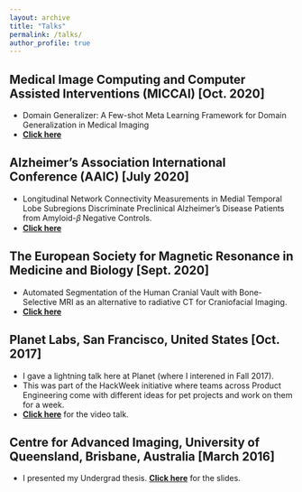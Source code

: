 ```yaml
---
layout: archive
title: "Talks"
permalink: /talks/
author_profile: true
---
```


<!--
## Introduction to Domain Adaptation and Generalization [2018]
* Research talk at several venues: School of Computer Science, Montreal AI Symposium, Montreal Neurological Institute and Imagia Inc., Montreal
* [**Click here**](https://drive.google.com/drive/folders/1t5yFeo0aNoC7E9l8lDRBM6itRiMSSG_Y?usp=sharing) for the slides. 
-->

<!--
## Montreal AI Symposium, Montreal, Canada [August 2018]
* Presented a poster on Modality Generalizer: A Meta Learning Framework for Domain Generalization in Medical Imaging
* [**Click here**](https://drive.google.com/file/d/1zBAKiiXr1-HIOd3-5-InWHX7zY48wDwW/view?usp=sharing) for the poster.
-->
## Medical Image Computing and Computer Assisted Interventions (MICCAI) [Oct. 2020]
* Domain Generalizer: A Few-shot Meta Learning Framework for Domain Generalization in Medical Imaging 
* [**Click here**](https://youtu.be/I0UXB6zR-B4)

## Alzheimer’s Association International Conference (AAIC) [July 2020]
* Longitudinal Network Connectivity Measurements in Medial Temporal Lobe Subregions Discriminate
Preclinical Alzheimer’s Disease Patients from Amyloid-𝛽 Negative Controls.
* [**Click here**](https://youtu.be/ITVUuMJvQHY)

## The European Society for Magnetic Resonance in Medicine and Biology [Sept. 2020]
* Automated Segmentation of the Human Cranial Vault with Bone-Selective MRI as an alternative
to radiative CT for Craniofacial Imaging.
* [**Click here**](https://youtu.be/RyJ94sp24W0)

## Planet Labs, San Francisco, United States [Oct. 2017]
* I gave a lightning talk here at Planet (where I interened in Fall 2017).
* This was part of the HackWeek initiative where teams across Product Engineering come with different ideas for pet projects and work on them for a week.
* [**Click here**](https://drive.google.com/file/d/1lRjgYBsEVt6CLeuHT_QX0kLjKCS7RFAu/view?usp=sharing) for the video talk. 

## Centre for Advanced Imaging, University of Queensland, Brisbane, Australia [March 2016]
* I presented my Undergrad thesis. [**Click here**](https://drive.google.com/file/d/0B1xr2l_vl4kKS0poeTB3WEJIRmM/view?usp=sharing) for the slides.
